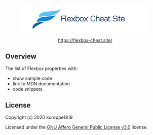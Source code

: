 <div align="center">
  <a href="https://kuroppe1819.github.io/flexbox-cheat-site/">
    <img src="https://github.com/kuroppe1819/flexbox-cheat-site/blob/master/static/image/title.png" alt="Flexbox Cheat Site" width="400" />
  </a>
</div>

<p align="center">
  <a href="https://kuroppe1819.github.io/flexbox-cheat-site/">https://flexbox-cheat.site/</a>
</p>

## Overview

The list of Flexbox properties with:

- show sample code
- link to MDN documentation
- code snippets

## License

Copyright (c) 2020 kuroppe1819

Licensed under the <a href="LICENSE">GNU Affero General Public License v3.0</a> license.

